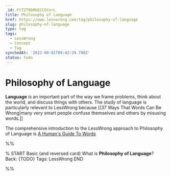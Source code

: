 ```yaml
---
_id: FtT2T9bRbECCGYxrL
title: Philosophy of Language
href: https://www.lesswrong.com/tag/philosophy-of-language
slug: philosophy-of-language
type: tag
tags:
  - LessWrong
  - Concept
  - Tag
synchedAt: '2022-09-01T09:42:29.798Z'
status: todo
---
```


# Philosophy of Language

**Language** is an important part of the way we frame problems, think about the world, and discuss things with others. The study of language is particularly relevant to LessWrong because [[37 Ways That Words Can Be Wrong|many very smart people confuse themselves and others by misusing words.]]

The comprehensive introduction to the LessWrong approach to Philosophy of Language is [A Human's Guide To Words](https://www.lesswrong.com/s/SGB7Y5WERh4skwtnb)


%%

% START
Basic (and reversed card)
What is **Philosophy of Language**?
Back: {TODO}
Tags: LessWrong
END

%%
	
